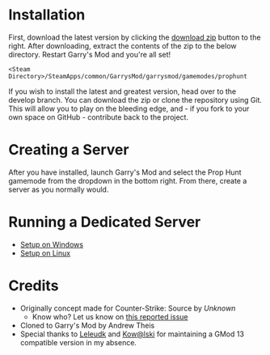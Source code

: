 # Installation

First, download the latest version by clicking the [download zip](https://github.com/andrewtheis/prophunt/archive/master.zip) button to the right. After downloading, extract the contents of the zip to the below directory. Restart Garry's Mod and you're all set!

`<Steam Directory>/SteamApps/common/GarrysMod/garrysmod/gamemodes/prophunt`

If you wish to install the latest and greatest version, head over to the develop branch. You can download the zip or clone the repository using Git. This will allow you to play on the bleeding edge, and - if you fork to your own space on GitHub - contribute back to the project.


# Creating a Server

After you have installed, launch Garry's Mod and select the Prop Hunt gamemode from the dropdown in the bottom right. From there, create a server as you normally would.


# Running a Dedicated Server

- [Setup on Windows](https://github.com/andrewtheis/prophunt/blob/master/windows.md)
- [Setup on Linux](https://github.com/andrewtheis/prophunt/blob/master/linux.md)


# Credits

- Originally concept made for Counter-Strike: Source by *Unknown*
	- Know who? Let us know on [this reported issue](https://github.com/andrewtheis/prophunt/issues/2)
- Cloned to Garry's Mod by Andrew Theis
- Special thanks to [Leleudk](http://steamcommunity.com/id/leleudk) and [Kow@lski](http://steamcommunity.com/id/kowalski7cc) for maintaining a GMod 13 compatible version in my absence.
